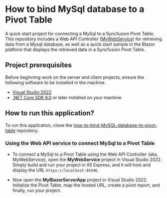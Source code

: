 # How to bind MySql database to a Pivot Table 

A quick start project for connecting a MySql to a Syncfusion Pivot Table. This repository includes a Web API Controller ([MyWebService](../MyWebService/)) for retrieving data from a Mysql database, as well as a quick start sample in the Blazor platform that displays the retrieved data in a Syncfusion Pivot Table.

## Project prerequisites

Before beginning work on the server and client projects, ensure the following software to be installed in the machine.

* [Visual Studio 2022](https://visualstudio.microsoft.com/downloads/)
* [.NET Core SDK 6.0](https://dotnet.microsoft.com/en-us/download/dotnet/6.0) or later installed on your machine


## How to run this application?

To run this application, clone the [how-to-bind-MySQL-database-to-pivot-table](https://github.com/SyncfusionExamples/how-to-bind-MySQL-database-to-pivot-table.git) repository.

### Using the Web API service to connect MySql to a Pivot Table

* To connect a MySql to a Pivot Table using the Web API Controller (aka, MyWebService), open the **MyWebService** project in Visual Studio 2022. Simply build and run your project in IIS Express, and it will host and display the URL `https://localhost:44346`.

* Now open the **MyBlazorServerApp** project in Visual Studio 2022. Initialize the Pivot Table, map the hosted URL, create a pivot report, and finally, run your project.
